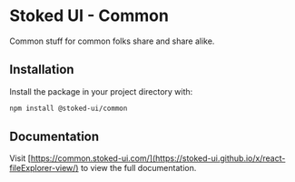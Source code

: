 # Stoked UI - Common

Common stuff for common folks share and share alike.

## Installation

Install the package in your project directory with:

```bash
npm install @stoked-ui/common
```

## Documentation

Visit [https://common.stoked-ui.com/](https://stoked-ui.github.io/x/react-fileExplorer-view/) to view the full documentation.
